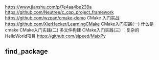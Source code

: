 https://www.jianshu.com/p/7e4aa4be239a
https://github.com/Neutree/c_cpp_project_framework
https://github.com/wzpan/cmake-demo
CMake 入门实战
https://github.com/XierHacker/LearningCMake
CMake入门实践(一) 什么是cmake
CMake入门实践(二) 多文件构建
CMake入门实践(三) ：复杂的HelloWorld项目
https://github.com/sipeed/MaixPy


## find_package